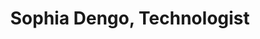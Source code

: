 ---
title: 'Sophia Dengo, Technologist'
metaDesc: 'Senior user experience & product designer who loves to solve hard problems.'
layout: 'layouts/home.html'
intro:
  eyebrow: "I make beautiful, usable"
  main: 'digital experiences.'
  summary: "I'm a designer who codes, or a developer who designs. Regardless, I like to solve problems."
  buttonText: 'See my work'
  buttonUrl: '/work'
  image: '/images/bg/phiden-octo-2020.png'
  imageAlt: 'Sophia, if she were an Octocat'
primaryCTA:
  title: 'Simple experiences are never as simple as they seem'
  summary: "Especially in the civic tech space, simple, functional experiences are usually the result of a lot of work behind the scenes. That's where I've focused my energy for the last several years: doing the work to make digital services easier to access, and more satisfying to use."
featuredWork:
  title: 'Selected work'
  summary: 'Some stuff that should give you an idea of what we’re all about.'
---